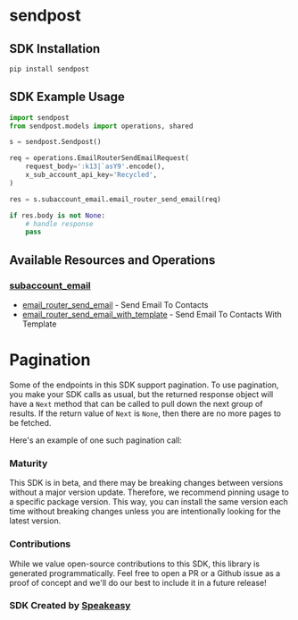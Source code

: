 # sendpost

<!-- Start SDK Installation -->
## SDK Installation

```bash
pip install sendpost
```
<!-- End SDK Installation -->

## SDK Example Usage
<!-- Start SDK Example Usage -->
```python
import sendpost
from sendpost.models import operations, shared

s = sendpost.Sendpost()

req = operations.EmailRouterSendEmailRequest(
    request_body=':k13|`asY9'.encode(),
    x_sub_account_api_key='Recycled',
)

res = s.subaccount_email.email_router_send_email(req)

if res.body is not None:
    # handle response
    pass
```
<!-- End SDK Example Usage -->

<!-- Start SDK Available Operations -->
## Available Resources and Operations


### [subaccount_email](docs/sdks/subaccountemail/README.md)

* [email_router_send_email](docs/sdks/subaccountemail/README.md#email_router_send_email) - Send Email To Contacts
* [email_router_send_email_with_template](docs/sdks/subaccountemail/README.md#email_router_send_email_with_template) - Send Email To Contacts With Template
<!-- End SDK Available Operations -->



<!-- Start Dev Containers -->

<!-- End Dev Containers -->



<!-- Start Pagination -->
# Pagination

Some of the endpoints in this SDK support pagination. To use pagination, you make your SDK calls as usual, but the
returned response object will have a `Next` method that can be called to pull down the next group of results. If the
return value of `Next` is `None`, then there are no more pages to be fetched.

Here's an example of one such pagination call:
<!-- End Pagination -->

<!-- Placeholder for Future Speakeasy SDK Sections -->



### Maturity

This SDK is in beta, and there may be breaking changes between versions without a major version update. Therefore, we recommend pinning usage
to a specific package version. This way, you can install the same version each time without breaking changes unless you are intentionally
looking for the latest version.

### Contributions

While we value open-source contributions to this SDK, this library is generated programmatically.
Feel free to open a PR or a Github issue as a proof of concept and we'll do our best to include it in a future release!

### SDK Created by [Speakeasy](https://docs.speakeasyapi.dev/docs/using-speakeasy/client-sdks)

